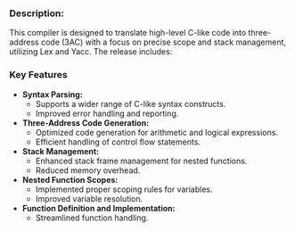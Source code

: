 ### Description:
 This compiler is designed to translate high-level C-like code into three-address code (3AC) with a focus on precise scope and stack management, utilizing Lex and Yacc. The release includes:

### Key Features
* **Syntax Parsing:**
  * Supports a wider range of C-like syntax constructs.
  * Improved error handling and reporting.
* **Three-Address Code Generation:**
  * Optimized code generation for arithmetic and logical expressions.
  * Efficient handling of control flow statements.
* **Stack Management:**
  * Enhanced stack frame management for nested functions.
  * Reduced memory overhead.
* **Nested Function Scopes:**
  * Implemented proper scoping rules for variables.
  * Improved variable resolution.
* **Function Definition and Implementation:**
  * Streamlined function handling.
